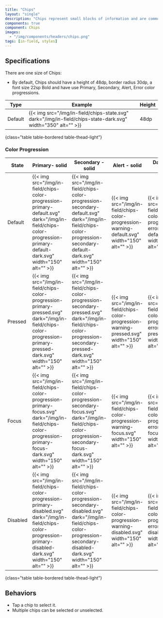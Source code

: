 ```yaml
---
title: "Chips"
layout: "single"
description: "Chips represent small blocks of information and are commonly used for input or filtering."
components: true
component: Chips
images:
  - "/img/components/headers/chips.png"
tags: [in-field, styles]
---
```


## Specifications

There are one size of Chips:

- By default, Chips should have a height of 48dp, border radius 30dp, a font size 22sp Bold and have use Primary, Secondary, Alert, Error color progressions.

<!-- prettier-ignore-start -->
| Type    | Example                                                                                                                                | Height |
|----------| -------------------------------------------------------------------------------------------------------------------------------------- | ------ |
| Default    | {{< img src="/img/in-field/chips-state.svg" dark="/img/in-field/chips-state-dark.svg" width="350" alt="" >}}     | 48dp   |
{class="table table-bordered table-thead-light"}

<!-- prettier-ignore-end -->

### Color Progression

<!-- prettier-ignore-start -->
| State    | Primary- solid                                                                   | Secondary - solid                                                                         | Alert - solid  | Danger - solid |
| ---------------- | ---------------------------------------------------------------------------------- | ------------------------------------------------------------------------------------------ | ---------------------- | ------------------------ |
| Default  | {{< img src="/img/in-field/chips-color-progression-primary-default.svg" dark="/img/in-field/chips-color-progression-primary-default-dark.svg" width="150" alt="" >}} | {{< img src="/img/in-field/chips-color-progression-secondary-default.svg" dark="/img/in-field/chips-color-progression-secondary-default-dark.svg" width="150" alt="" >}} | {{< img src="/img/in-field/chips-color-progression-warning-default.svg" width="150" alt="" >}} |{{< img src="/img/in-field/chips-color-progression-error-default.svg" width="150" alt="" >}} |
| Pressed   | {{< img src="/img/in-field/chips-color-progression-primary-pressed.svg" dark="/img/in-field/chips-color-progression-primary-pressed-dark.svg"  width="150" alt="" >}} | {{< img src="/img/in-field/chips-color-progression-secondary-pressed.svg" dark="/img/in-field/chips-color-progression-secondary-pressed-dark.svg" width="150" alt="" >}} | {{< img src="/img/in-field/chips-color-progression-warning-pressed.svg" width="150" alt="" >}} | {{< img src="/img/in-field/chips-color-progression-error-pressed.svg" width="150" alt="" >}} |
| Focus | {{< img src="/img/in-field/chips-color-progression-primary-focus.svg" dark="/img/in-field/chips-color-progression-primary-focus-dark.svg" width="150" alt="" >}} | {{< img src="/img/in-field/chips-color-progression-secondary-focus.svg" dark="/img/in-field/chips-color-progression-secondary-focus-dark.svg" width="150" alt="" >}} | {{< img src="/img/in-field/chips-color-progression-warning-focus.svg" width="150" alt="" >}} | {{< img src="/img/in-field/chips-color-progression-error-focus.svg" width="150" alt="" >}} |
| Disabled | {{< img src="/img/in-field/chips-color-progression-primary-disabled.svg" dark="/img/in-field/chips-color-progression-primary-disabled-dark.svg" width="150" alt="" >}} | {{< img src="/img/in-field/chips-color-progression-secondary-disabled.svg" dark="/img/in-field/chips-color-progression-secondary-disabled-dark.svg" width="150" alt="" >}} | {{< img src="/img/in-field/chips-color-progression-warning-disabled.svg" width="150" alt="" >}} | {{< img src="/img/in-field/chips-color-progression-error-disabled.svg" width="150" alt="" >}} |
{class="table table-bordered table-thead-light"}
<!-- prettier-ignore-end -->

## Behaviors

- Tap a chip to select it.
- Multiple chips can be selected or unselected.
